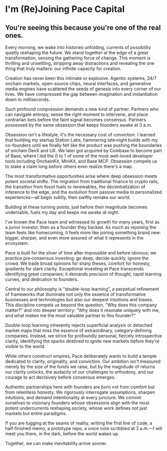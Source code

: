 # I'm (Re)Joining Pace Capital

## You're seeing this because you're one of the real ones. 

Every morning, we wake into histories unfolding, currents of possibility quietly reshaping the future. We stand together at the edge of a great transformation, sensing the gathering force of change. This moment is thrilling and unsettling, stripping away distractions and revealing the one thing that truly matters: our infinite capacity for creation.

Creation has never been this intimate or explosive. Agentic systems, 24/7 onchain markets, open-source chips, neural interfaces, and generative media engines have scattered the seeds of genesis into every corner of our lives. We have compressed the gap between imagination and instantiation down to milliseconds.

Such profound compression demands a new kind of partner. Partners who can navigate entropy, sense the right moment to intervene, and place contrarian bets before the faint signal becomes consensus. Partners possessed by the same obsession that keeps founders awake at 3 a.m.

Obsession isn't a lifestyle, it's the necessary cost of conviction. I learned that building my startup Station Labs, hammering late‑night builds with my co-founders until we finally felt like the product was pushing the boundaries of onchain DevX and UX. We later got acquired by Coinbase to become part of Base, where I led the 0 to 1 of some of the most well-loved developer tools including OnchainKit, MiniKit, and Base MCP. Obsession compels us to stake a claim long before others even realize there's a map.

The most transformative opportunities arise where deep obsession meets potent societal shifts. The migration from traditional finance to crypto rails, the transition from fossil fuels to renewables, the decentralization of inference to the edge, and the evolution from passive media to personalized experiences—all begin subtly, then swiftly remake our world.

Building at these turning points, just before their magnitude becomes undeniable, fuels my day and keeps me awake at night.

I've known the Pace team and witnessed its growth for many years, first as a junior investor, then as a founder they backed. As much as rejoining the team feels like homecoming, it feels more like joining something brand new: bigger, sharper, and even more assured of what it represents in the ecosystem.

Pace is built for the sliver of time after impossible and before obvious; we practice pre‑consensus investing: go deep, decide quickly, ignore the crowd. We trade broad opinions for sharp theses, comfort for honesty, gradients for stark clarity. Exceptional investing at Pace transcends identifying great companies; it demands precision of thought, rapid learning curves, and dedication to founders.

Central to our philosophy is "double-loop learning", a perpetual refinement of frameworks that illuminate not only the essence of transformative businesses and technologies but also our deepest intuitions and biases. This discipline compels us beyond the question, "Why does this company matter?" and into deeper territory: "Why does it resonate uniquely with me, and what makes me the most valuable partner to this founder?"

Double-loop learning inherently rejects superficial analysis or detached market maps that miss the essence of extraordinary, category-defining companies. Instead, we strive for profoundly personal, fiercely introspective clarity, identifying the sparks destined to ignite new markets before they're visible to the world.

While others construct empires, Pace deliberately wants to build a temple dedicated to clarity, originality, and conviction. Our ambition isn't measured merely by the size of the funds we raise, but by the magnitude of returns our clarity unlocks, the audacity of our challenges to orthodoxy, and our courage to act decisively before consensus emerges.

Authentic partnerships here with founders are born not from comfort but from relentless honesty. We rigorously interrogate assumptions, sharpen intuitions, and demand intentionality at every juncture. We commit ourselves to visionary founders whose obsessions align with the most potent undercurrents reshaping society, whose work defines not just markets but entire paradigms.

If you are tugging at the seams of reality, writing the first line of code, a half‑finished memo, a prototype repo, a voice note scribbled at 3 a.m.—I will meet you there, in the dark, before the world wakes up. 

Together, we can make inevitability arrive sooner. 